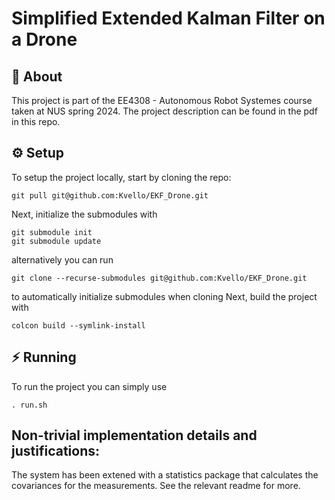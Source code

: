 # Simplified Extended Kalman Filter on a Drone

## :memo: About

This project is part of the EE4308 - Autonomous Robot Systemes course taken at NUS spring 2024.
The project description can be found in the pdf in this repo.

## :gear: Setup

To setup the project locally, start by cloning the repo:

```{bash}
git pull git@github.com:Kvello/EKF_Drone.git
```

Next, initialize the submodules with

```{bash}
git submodule init
git submodule update
```

alternatively you can run

```{bash}
git clone --recurse-submodules git@github.com:Kvello/EKF_Drone.git
```

to automatically initialize submodules when cloning
Next, build the project with

```{bash}
colcon build --symlink-install
```

## :zap: Running

To run the project you can simply use

```{bash}
. run.sh
```

## Non-trivial implementation details and justifications:

The system has been extened with a statistics package that calculates the covariances for the measurements. See the relevant readme for more.
